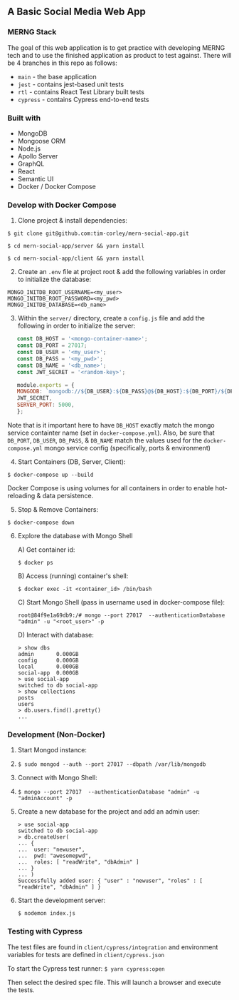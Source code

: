 ## A Basic Social Media Web App

### MERNG Stack

The goal of this web application is to get practice with developing MERNG tech and to use the finished application as product to test against. There will be 4 branches in this repo as follows:

- `main` - the base application
- `jest` - contains jest-based unit tests
- `rtl` - contains React Test Library built tests
- `cypress` - contains Cypress end-to-end tests

### Built with

- MongoDB
- Mongoose ORM
- Node.js
- Apollo Server
- GraphQL
- React
- Semantic UI
- Docker / Docker Compose

### Develop with Docker Compose


1) Clone project & install dependencies:
   
`$ git clone git@github.com:tim-corley/mern-social-app.git`

`$ cd mern-social-app/server && yarn install`

`$ cd mern-social-app/client && yarn install`


2) Create an `.env` file at project root & add the following variables in order to initialize the database:
   
```
MONGO_INITDB_ROOT_USERNAME=<my_user>
MONGO_INITDB_ROOT_PASSWORD=<my_pwd>
MONGO_INITDB_DATABASE=<db_name>
```

3) Within the `server/` directory, create a `config.js` file and add the following in order to initialize the server:
   
```javascript
   const DB_HOST = '<mongo-container-name>';
   const DB_PORT = 27017;
   const DB_USER = '<my_user>';
   const DB_PASS = '<my_pwd>';
   const DB_NAME = '<db_name>';
   const JWT_SECRET = '<random-key>';

   module.exports = {
   MONGODB: `mongodb://${DB_USER}:${DB_PASS}@${DB_HOST}:${DB_PORT}/${DB_NAME}?authSource=admin`,
   JWT_SECRET,
   SERVER_PORT: 5000,
   };
```

   Note that is it important here to have `DB_HOST` exactly match the mongo service containter name (set in `docker-compose.yml`). Also, be sure that `DB_PORT`, `DB_USER`, `DB_PASS`, & `DB_NAME` match the values used for the `docker-compose.yml` mongo service config (specifically, ports & environment)
   

4) Start Containers (DB, Server, Client):
   
`$ docker-compose up --build`

Docker Compose is using volumes for all containers in order to enable hot-reloading & data persistence. 

5) Stop & Remove Containers:

`$ docker-compose down`

6) Explore the database with Mongo Shell
   
   A) Get container id: 

   `$ docker ps`

   B) Access (running) container's shell:

   `$ docker exec -it <container_id> /bin/bash`
   
   C) Start Mongo Shell (pass in username used in docker-compose file):

   `root@84f9e1a69db9:/# mongo --port 27017  --authenticationDatabase "admin" -u "<root_user>" -p`

   D) Interact with database:
   ```
   > show dbs
   admin       0.000GB
   config      0.000GB
   local       0.000GB
   social-app  0.000GB
   > use social-app
   switched to db social-app
   > show collections
   posts
   users
   > db.users.find().pretty()
   ...
   ```

### Development (Non-Docker)

1) Start Mongod instance:
2) 
   `$ sudo mongod --auth --port 27017 --dbpath /var/lib/mongodb`
   
3) Connect with Mongo Shell:
4) 
   `$ mongo --port 27017  --authenticationDatabase "admin" -u "adminAccount" -p`

5) Create a new database for the project and add an admin user:
   ```
   > use social-app
   switched to db social-app
   > db.createUser(
   ... {
   ...  user: "newuser",
   ...  pwd: "awesomepwd",
   ...  roles: [ "readWrite", "dbAdmin" ]
   ... }
   ... )
   Successfully added user: { "user" : "newuser", "roles" : [ "readWrite", "dbAdmin" ] }
   ```
6) Start the development server:
   
   `$ nodemon index.js`


### Testing with Cypress

The test files are found in `client/cypress/integration` and environment variables for tests are defined in `client/cypress.json`

To start the Cypress test runner:
`$ yarn cypress:open`

Then select the desired spec file. This will launch a browser and execute the tests.